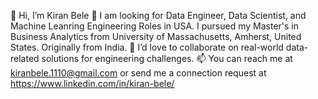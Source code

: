 
👋 Hi, I’m Kiran Bele
👀 I am looking for Data Engineer, Data Scientist, and Machine Leanring Engineering Roles in USA. 
   I pursued my Master's in Business Analytics from University of Massachusetts, Amherst, United States. Originally from India.
💞️ I’d love to collaborate on real-world data-related solutions for engineering challenges. 
📫 You can reach me at kiranbele.1110@gmail.com or send me a connection request at https://www.linkedin.com/in/kiran-bele/
